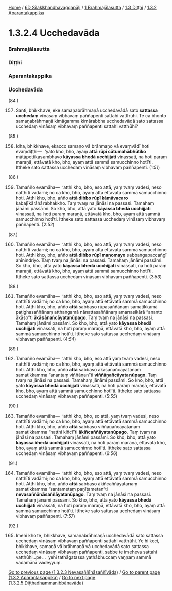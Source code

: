 
[Home](/) / [6D Sīlakkhandhavaggapāḷi](/tipitaka/6D.md) / [1 Brahmajālasutta](/tipitaka/6D/1.md) / [1.3 Diṭṭhi](/tipitaka/6D/1/1.3.md) / [1.3.2 Aparantakappika](/tipitaka/6D/1/1.3/1.3.2.md)

# 1.3.2.4 Ucchedavāda

### Brahmajālasutta

### Diṭṭhi

### Aparantakappika

### Ucchedavāda

(84.)

157. Santi, bhikkhave, eke samaṇabrāhmaṇā ucchedavādā sato **sattassa ucchedaṃ** vināsaṃ vibhavaṃ paññapenti sattahi vatthūhi. Te ca bhonto samaṇabrāhmaṇā kimāgamma kimārabbha ucchedavādā sato sattassa ucchedaṃ vināsaṃ vibhavaṃ paññapenti sattahi vatthūhi?

(85.)

158. Idha, bhikkhave, ekacco samaṇo vā brāhmaṇo vā evaṃvādī hoti evaṃdiṭṭhi—  ‘yato kho, bho, ayaṃ **attā rūpī cātumahābhūtiko** mātāpettikasambhavo **kāyassa bhedā ucchijjati** vinassati, na hoti paraṃ maraṇā, ettāvatā kho, bho, ayaṃ attā sammā samucchinno hotī’ti. Ittheke sato sattassa ucchedaṃ vināsaṃ vibhavaṃ paññapenti. (1:*51*)

(86.)

159. Tamañño evamāha—  ‘atthi kho, bho, eso attā, yaṃ tvaṃ vadesi, neso natthīti vadāmi; no ca kho, bho, ayaṃ attā ettāvatā sammā samucchinno hoti. Atthi kho, bho, añño **attā dibbo rūpī kāmāvacaro** kabaḷīkārāhārabhakkho. Taṃ tvaṃ na jānāsi na passasi. Tamahaṃ jānāmi passāmi. So kho, bho, attā yato **kāyassa bhedā ucchijjati** vinassati, na hoti paraṃ maraṇā, ettāvatā kho, bho, ayaṃ attā sammā samucchinno hotī’ti. Ittheke sato sattassa ucchedaṃ vināsaṃ vibhavaṃ paññapenti. (2:*52*)

(87.)

160. Tamañño evamāha—  ‘atthi kho, bho, eso attā, yaṃ tvaṃ vadesi, neso natthīti vadāmi; no ca kho, bho, ayaṃ attā ettāvatā sammā samucchinno hoti. Atthi kho, bho, añño **attā dibbo rūpī manomayo** sabbaṅgapaccaṅgī ahīnindriyo. Taṃ tvaṃ na jānāsi na passasi. Tamahaṃ jānāmi passāmi. So kho, bho, attā yato **kāyassa bhedā ucchijjati** vinassati, na hoti paraṃ maraṇā, ettāvatā kho, bho, ayaṃ attā sammā samucchinno hotī’ti. Ittheke sato sattassa ucchedaṃ vināsaṃ vibhavaṃ paññapenti. (3:*53*)

(88.)

161. Tamañño evamāha—  ‘atthi kho, bho, eso attā, yaṃ tvaṃ vadesi, neso natthīti vadāmi; no ca kho, bho, ayaṃ attā ettāvatā sammā samucchinno hoti. Atthi kho, bho, añño **attā** sabbaso rūpasaññānaṃ samatikkamā paṭighasaññānaṃ atthaṅgamā nānattasaññānaṃ amanasikārā “ananto ākāso”ti **ākāsānañcāyatanūpago**. Taṃ tvaṃ na jānāsi na passasi. Tamahaṃ jānāmi passāmi. So kho, bho, attā yato **kāyassa bhedā ucchijjati** vinassati, na hoti paraṃ maraṇā, ettāvatā kho, bho, ayaṃ attā sammā samucchinno hotī’ti. Ittheke sato sattassa ucchedaṃ vināsaṃ vibhavaṃ paññapenti. (4:*54*)

(89.)

162. Tamañño evamāha—  ‘atthi kho, bho, eso attā yaṃ tvaṃ vadesi, neso natthīti vadāmi; no ca kho, bho, ayaṃ attā ettāvatā sammā samucchinno hoti. Atthi kho, bho, añño **attā** sabbaso ākāsānañcāyatanaṃ samatikkamma “anantaṃ viññāṇan”ti **viññāṇañcāyatanūpago**. Taṃ tvaṃ na jānāsi na passasi. Tamahaṃ jānāmi passāmi. So kho, bho, attā yato **kāyassa bhedā ucchijjati** vinassati, na hoti paraṃ maraṇā, ettāvatā kho, bho, ayaṃ attā sammā samucchinno hotī’ti. Ittheke sato sattassa ucchedaṃ vināsaṃ vibhavaṃ paññapenti. (5:*55*)

(90.)

163. Tamañño evamāha—  ‘atthi kho, bho, so attā, yaṃ tvaṃ vadesi, neso natthīti vadāmi; no ca kho, bho, ayaṃ attā ettāvatā sammā samucchinno hoti. Atthi kho, bho, añño **attā** sabbaso viññāṇañcāyatanaṃ samatikkamma “natthi kiñcī”ti **ākiñcaññāyatanūpago**. Taṃ tvaṃ na jānāsi na passasi. Tamahaṃ jānāmi passāmi. So kho, bho, attā yato **kāyassa bhedā ucchijjati** vinassati, na hoti paraṃ maraṇā, ettāvatā kho, bho, ayaṃ attā sammā samucchinno hotī’ti. Ittheke sato sattassa ucchedaṃ vināsaṃ vibhavaṃ paññapenti. (6:*56*)

(91.)

164. Tamañño evamāha—  ‘atthi kho, bho, eso attā, yaṃ tvaṃ vadesi, neso natthīti vadāmi; no ca kho, bho, ayaṃ attā ettāvatā sammā samucchinno hoti. Atthi kho, bho, añño **attā** sabbaso ākiñcaññāyatanaṃ samatikkamma “santametaṃ paṇītametan”ti **nevasaññānāsaññāyatanūpago**. Taṃ tvaṃ na jānāsi na passasi. Tamahaṃ jānāmi passāmi. So kho, bho, attā yato **kāyassa bhedā ucchijjati** vinassati, na hoti paraṃ maraṇā, ettāvatā kho, bho, ayaṃ attā sammā samucchinno hotī’ti. Ittheke sato sattassa ucchedaṃ vināsaṃ vibhavaṃ paññapenti. (7:*57*)

(92.)

165. Imehi kho te, bhikkhave, samaṇabrāhmaṇā ucchedavādā sato sattassa ucchedaṃ vināsaṃ vibhavaṃ paññapenti sattahi vatthūhi. Ye hi keci, bhikkhave, samaṇā vā brāhmaṇā vā ucchedavādā sato sattassa ucchedaṃ vināsaṃ vibhavaṃ paññapenti, sabbe te imeheva sattahi vatthūhi…pe…  yehi tathāgatassa yathābhuccaṃ vaṇṇaṃ sammā vadamānā vadeyyuṃ.

[Go to previous page (1.3.2.3 Nevasaññīnāsaññīvāda)](/tipitaka/6D/1/1.3/1.3.2/1.3.2.3.md) / [Go to parent page (1.3.2 Aparantakappika)](/tipitaka/6D/1/1.3/1.3.2.md) / [Go to next page (1.3.2.5 Diṭṭhadhammanibbānavāda)](/tipitaka/6D/1/1.3/1.3.2/1.3.2.5.md)


